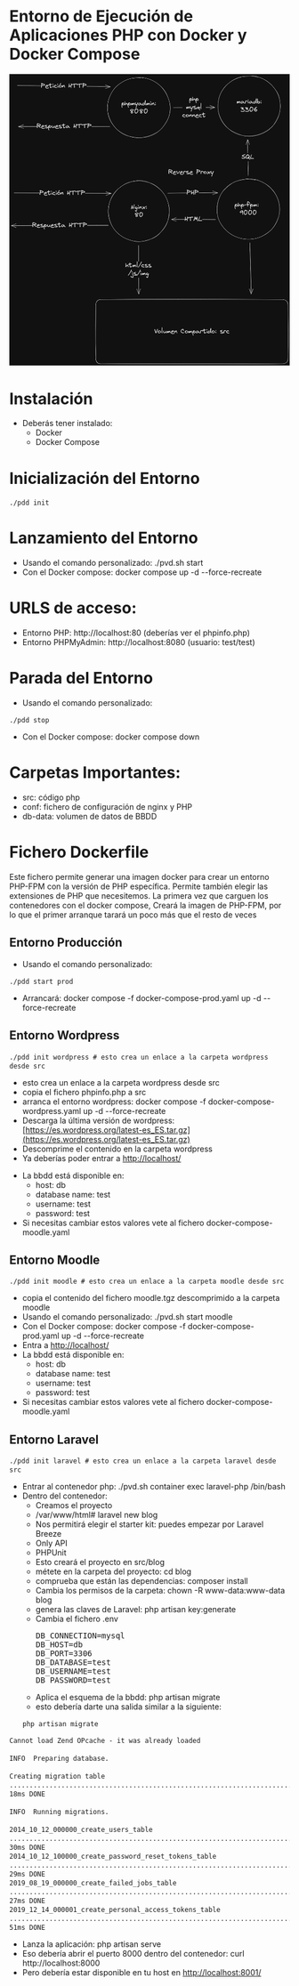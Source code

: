 # Entorno de Ejecución de Aplicaciones PHP con Docker y Docker Compose
![Arquitectura](./docs/arquitectura.png)
# Instalación
* Deberás tener instalado:
  * Docker
  * Docker Compose

# Inicialización del Entorno
```shell
./pdd init
```

# Lanzamiento del Entorno
- Usando el comando personalizado: ./pvd.sh start
- Con el Docker compose: docker compose up -d --force-recreate

# URLS de acceso:
* Entorno PHP: http://localhost:80 (deberías ver el phpinfo.php)
* Entorno PHPMyAdmin: http://localhost:8080 (usuario: test/test)

# Parada del Entorno
- Usando el comando personalizado:
```shell
./pdd stop
```
- Con el Docker compose: docker compose down


# Carpetas Importantes:
* src: código php
* conf: fichero de configuración de nginx y PHP
* db-data: volumen de datos de BBDD

# Fichero Dockerfile
Este fichero permite generar una imagen docker para crear 
un entorno PHP-FPM con la versión de PHP específica.
Permite también elegir las extensiones de PHP que necesitemos.
La primera vez que carguen los contenedores con el docker compose, 
Creará la imagen de PHP-FPM, por lo que el primer arranque tarará 
un poco más que el resto de veces

## Entorno Producción
- Usando el comando personalizado: 
```shell 
./pdd start prod
```
- Arrancará: docker compose -f docker-compose-prod.yaml up -d --force-recreate

## Entorno Wordpress
```shell
./pdd init wordpress # esto crea un enlace a la carpeta wordpress desde src
```
* esto crea un enlace a la carpeta wordpress desde src
* copia el fichero phpinfo.php a src
* arranca el entorno wordpress: docker compose -f docker-compose-wordpress.yaml up -d --force-recreate
* Descarga la última versión de wordpress: [https://es.wordpress.org/latest-es_ES.tar.gz](https://es.wordpress.org/latest-es_ES.tar.gz)
* Descomprime el contenido en la carpeta wordpress
* Ya deberías poder entrar a [http://localhost/](http://localhost/)
- La bbdd está disponible en:
  - host: db
  - database name: test
  - username: test
  - password: test
- Si necesitas cambiar estos valores vete al fichero docker-compose-moodle.yaml

## Entorno Moodle
```shell
./pdd init moodle # esto crea un enlace a la carpeta moodle desde src
```
- copia el contenido del fichero moodle.tgz descomprimido a la carpeta moodle
- Usando el comando personalizado: ./pvd.sh start moodle
- Con el Docker compose: docker compose -f docker-compose-prod.yaml up -d --force-recreate
- Entra a [http://localhost/](http://localhost/)
- La bbdd está disponible en:
  - host: db
  - database name: test
  - username: test
  - password: test
- Si necesitas cambiar estos valores vete al fichero docker-compose-moodle.yaml

## Entorno Laravel
```shell
./pdd init laravel # esto crea un enlace a la carpeta laravel desde src
```
- Entrar al contenedor php: ./pvd.sh container exec laravel-php /bin/bash
- Dentro del contenedor:
  - Creamos el proyecto
  - /var/www/html# laravel new blog
  - Nos permitirá elegir el starter kit: puedes empezar por Laravel Breeze
  - Only API
  - PHPUnit
  - Esto creará el proyecto en src/blog
  - métete en la carpeta del proyecto: cd blog
  - comprueba que están las dependencias: composer install
  - Cambia los permisos de la carpeta: chown -R www-data:www-data blog
  - genera las claves de Laravel: php artisan key:generate
  - Cambia el fichero .env
    <pre>DB_CONNECTION=mysql
    DB_HOST=db
    DB_PORT=3306
    DB_DATABASE=test
    DB_USERNAME=test
    DB_PASSWORD=test</pre>
  - Aplica el esquema de la bbdd: php artisan migrate
  - esto debería darte una salida similar a la siguiente:
  ```shell 
  php artisan migrate
  ```
```output
Cannot load Zend OPcache - it was already loaded

INFO  Preparing database.

Creating migration table ............................................................................................................... 18ms DONE

INFO  Running migrations.

2014_10_12_000000_create_users_table ................................................................................................... 30ms DONE
2014_10_12_100000_create_password_reset_tokens_table ................................................................................... 29ms DONE
2019_08_19_000000_create_failed_jobs_table ............................................................................................. 27ms DONE
2019_12_14_000001_create_personal_access_tokens_table .................................................................................. 51ms DONE
```

  - Lanza la aplicación: php artisan serve
  - Eso debería abrir el puerto 8000 dentro del contenedor: curl http://localhost:8000 
  - Pero debería estar disponible en tu host en [http://localhost:8001/](http://localhost:8001/)



        

